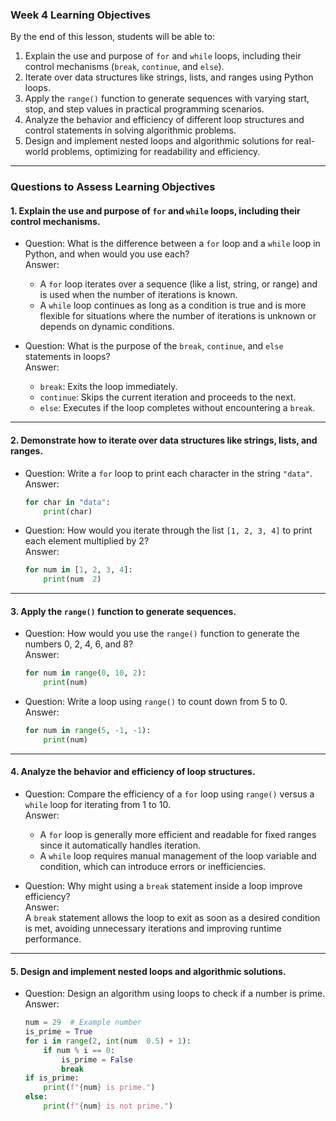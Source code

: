 ### Week 4 Learning Objectives

By the end of this lesson, students will be able to:

1. Explain the use and purpose of `for` and `while` loops, including their control mechanisms (`break`, `continue`, and `else`).  
2. Iterate over data structures like strings, lists, and ranges using Python loops.  
3. Apply the `range()` function to generate sequences with varying start, stop, and step values in practical programming scenarios.  
4. Analyze the behavior and efficiency of different loop structures and control statements in solving algorithmic problems.  
5. Design and implement nested loops and algorithmic solutions for real-world problems, optimizing for readability and efficiency.

---

### Questions to Assess Learning Objectives

#### 1. Explain the use and purpose of `for` and `while` loops, including their control mechanisms.

- Question: What is the difference between a `for` loop and a `while` loop in Python, and when would you use each?  
  Answer:  
  - A `for` loop iterates over a sequence (like a list, string, or range) and is used when the number of iterations is known.  
  - A `while` loop continues as long as a condition is true and is more flexible for situations where the number of iterations is unknown or depends on dynamic conditions.

- Question: What is the purpose of the `break`, `continue`, and `else` statements in loops?  
  Answer:  
  - `break`: Exits the loop immediately.  
  - `continue`: Skips the current iteration and proceeds to the next.  
  - `else`: Executes if the loop completes without encountering a `break`.

---

#### 2. Demonstrate how to iterate over data structures like strings, lists, and ranges.

- Question: Write a `for` loop to print each character in the string `"data"`.  
  Answer:  
  ```python
  for char in "data":
      print(char)
  ```

- Question: How would you iterate through the list `[1, 2, 3, 4]` to print each element multiplied by 2?  
  Answer:  
  ```python
  for num in [1, 2, 3, 4]:
      print(num  2)
  ```

---

#### 3. Apply the `range()` function to generate sequences.

- Question: How would you use the `range()` function to generate the numbers 0, 2, 4, 6, and 8?  
  Answer:  
  ```python
  for num in range(0, 10, 2):
      print(num)
  ```

- Question: Write a loop using `range()` to count down from 5 to 0.  
  Answer:  
  ```python
  for num in range(5, -1, -1):
      print(num)
  ```

---

#### 4. Analyze the behavior and efficiency of loop structures.

- Question: Compare the efficiency of a `for` loop using `range()` versus a `while` loop for iterating from 1 to 10.  
  Answer:  
  - A `for` loop is generally more efficient and readable for fixed ranges since it automatically handles iteration.  
  - A `while` loop requires manual management of the loop variable and condition, which can introduce errors or inefficiencies.

- Question: Why might using a `break` statement inside a loop improve efficiency?  
  Answer:  
  A `break` statement allows the loop to exit as soon as a desired condition is met, avoiding unnecessary iterations and improving runtime performance.

---

#### 5. Design and implement nested loops and algorithmic solutions.


- Question: Design an algorithm using loops to check if a number is prime.  
  Answer:  
  ```python
  num = 29  # Example number
  is_prime = True
  for i in range(2, int(num  0.5) + 1):
      if num % i == 0:
          is_prime = False
          break
  if is_prime:
      print(f"{num} is prime.")
  else:
      print(f"{num} is not prime.")
  ```


